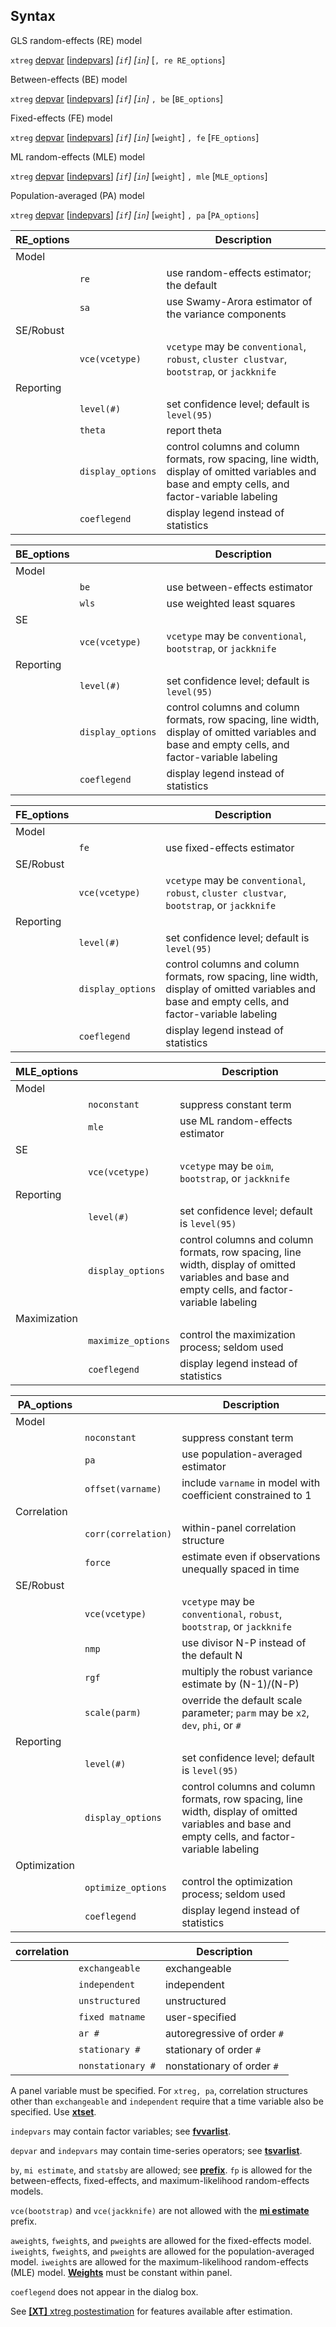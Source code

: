 ## Syntax

GLS random-effects (RE) model

`xtreg`
[depvar](http://www.stata.com/help.cgi?depvar)
\[[indepvars](http://www.stata.com/help.cgi?indepvars)\]
_\[`if`\] \[`in`\]_ \[`, re RE_options`\]

Between-effects (BE) model

`xtreg`
[depvar](http://www.stata.com/help.cgi?depvar)
\[[indepvars](http://www.stata.com/help.cgi?indepvars)\]
_\[`if`\] \[`in`\]_ `, be` \[`BE_options`\]

Fixed-effects (FE) model

`xtreg`
[depvar](http://www.stata.com/help.cgi?depvar)
\[[indepvars](http://www.stata.com/help.cgi?indepvars)\]
_\[`if`\] \[`in`\]_ \[`weight`\] `, fe`
\[`FE_options`\]

ML random-effects (MLE) model

`xtreg`
[depvar](http://www.stata.com/help.cgi?depvar)
\[[indepvars](http://www.stata.com/help.cgi?indepvars)\]
_\[`if`\] \[`in`\]_ \[`weight`\] `, mle`
\[`MLE_options`\]

Population-averaged (PA) model

`xtreg`
[depvar](http://www.stata.com/help.cgi?depvar)
\[[indepvars](http://www.stata.com/help.cgi?indepvars)\]
_\[`if`\] \[`in`\]_ \[`weight`\] `, pa`
\[`PA_options`\]

| RE\_options |                   | Description                                                                                                                                      |
|-------------|-------------------|--------------------------------------------------------------------------------------------------------------------------------------------------|
| Model       |                   |                                                                                                                                                  |
|             | `re`              | use random-effects estimator; the default                                                                                                        |
|             | `sa`              | use Swamy-Arora estimator of the variance components                                                                                             |
| SE/Robust   |                   |                                                                                                                                                  |
|             | `vce(vcetype)`    | `vcetype` may be `conventional`, `robust`, `cluster clustvar`, `bootstrap`, or `jackknife`                                                     |
| Reporting   |                   |                                                                                                                                                  |
|             | `level(#)`        | set confidence level; default is `level(95)`                                                                                                     |
|             | `theta`           | report theta                                                                                                                                     |
|             | `display_options` | control columns and column formats, row spacing, line width, display of omitted variables and base and empty cells, and factor-variable labeling |
|             | `coeflegend`      | display legend instead of statistics                                                                                                             |

| BE\_options |                   | Description                                                                                                                                      |
|-------------|-------------------|--------------------------------------------------------------------------------------------------------------------------------------------------|
| Model       |                   |                                                                                                                                                  |
|             | `be`              | use between-effects estimator                                                                                                                    |
|             | `wls`             | use weighted least squares                                                                                                                       |
| SE          |                   |                                                                                                                                                  |
|             | `vce(vcetype)`    | `vcetype` may be `conventional`, `bootstrap`, or `jackknife`                                                                                     |
| Reporting   |                   |                                                                                                                                                  |
|             | `level(#)`        | set confidence level; default is `level(95)`                                                                                                     |
|             | `display_options` | control columns and column formats, row spacing, line width, display of omitted variables and base and empty cells, and factor-variable labeling |
|             | `coeflegend`      | display legend instead of statistics                                                                                                             |

| FE\_options |                   | Description                                                                                                                                      |
|-------------|-------------------|--------------------------------------------------------------------------------------------------------------------------------------------------|
| Model       |                   |                                                                                                                                                  |
|             | `fe`              | use fixed-effects estimator                                                                                                                      |
| SE/Robust   |                   |                                                                                                                                                  |
|             | `vce(vcetype)`    | `vcetype` may be `conventional`, `robust`, `cluster clustvar`, `bootstrap`, or `jackknife`                                                     |
| Reporting   |                   |                                                                                                                                                  |
|             | `level(#)`        | set confidence level; default is `level(95)`                                                                                                     |
|             | `display_options` | control columns and column formats, row spacing, line width, display of omitted variables and base and empty cells, and factor-variable labeling |
|             | `coeflegend`      | display legend instead of statistics                                                                                                             |

| MLE\_options |                    | Description                                                                                                                                      |
|--------------|--------------------|--------------------------------------------------------------------------------------------------------------------------------------------------|
| Model        |                    |                                                                                                                                                  |
|              | `noconstant`       | suppress constant term                                                                                                                           |
|              | `mle`              | use ML random-effects estimator                                                                                                                  |
| SE           |                    |                                                                                                                                                  |
|              | `vce(vcetype)`     | `vcetype` may be `oim`, `bootstrap`, or `jackknife`                                                                                              |
| Reporting    |                    |                                                                                                                                                  |
|              | `level(#)`         | set confidence level; default is `level(95)`                                                                                                     |
|              | `display_options`  | control columns and column formats, row spacing, line width, display of omitted variables and base and empty cells, and factor-variable labeling |
| Maximization |                    |                                                                                                                                                  |
|              | `maximize_options` | control the maximization process; seldom used                                                                                                    |
|              | `coeflegend`       | display legend instead of statistics                                                                                                             |

| PA\_options  |                         | Description                                                                                                                                      |
|--------------|-------------------------|--------------------------------------------------------------------------------------------------------------------------------------------------|
| Model        |                         |                                                                                                                                                  |
|              | `noconstant`            | suppress constant term                                                                                                                           |
|              | `pa`                    | use population-averaged estimator                                                                                                                |
|              | `offset(varname)`       | include `varname` in model with coefficient constrained to 1                                                                                     |
| Correlation  |                         |                                                                                                                                                  |
|              | `corr(correlation)` | within-panel correlation structure                                                                                                               |
|              | `force`                 | estimate even if observations unequally spaced in time                                                                                           |
| SE/Robust    |                         |                                                                                                                                                  |
|              | `vce(vcetype)`          | `vcetype` may be `conventional`, `robust`, `bootstrap`, or `jackknife`                                                                           |
|              | `nmp`                   | use divisor N-P instead of the default N                                                                                                         |
|              | `rgf`                   | multiply the robust variance estimate by (N-1)/(N-P)                                                                                             |
|              | `scale(parm)`           | override the default scale parameter; `parm` may be `x2`, `dev`, `phi`, or `#`                                                                   |
| Reporting    |                         |                                                                                                                                                  |
|              | `level(#)`              | set confidence level; default is `level(95)`                                                                                                     |
|              | `display_options`       | control columns and column formats, row spacing, line width, display of omitted variables and base and empty cells, and factor-variable labeling |
| Optimization |                         |                                                                                                                                                  |
|              | `optimize_options`      | control the optimization process; seldom used                                                                                                    |
|              | `coeflegend`            | display legend instead of statistics                                                                                                             |

| correlation |                     | Description                 |
|-------------|---------------------|-----------------------------|
|             | `exchangeable`      | exchangeable                |
|             | `independent`       | independent                 |
|             | `unstructured`      | unstructured                |
|             | `fixed matname`   | user-specified              |
|             | `ar #`            | autoregressive of order `#` |
|             | `stationary #`    | stationary of order `#`     |
|             | `nonstationary #` | nonstationary of order `#`  |

A panel variable must be specified. For `xtreg, pa`, correlation
structures other than `exchangeable` and `independent` require that a
time variable also be specified. Use
[<strong>xtset</strong>](http://www.stata.com/help.cgi?xtset).

`indepvars` may contain factor variables; see
[<strong>fvvarlist</strong>](http://www.stata.com/help.cgi?fvvarlist).

`depvar` and `indepvars` may contain time-series operators; see
[<strong>tsvarlist</strong>](http://www.stata.com/help.cgi?tsvarlist).

`by`, `mi estimate`, and `statsby` are allowed; see
[<strong>prefix</strong>](http://www.stata.com/help.cgi?prefix).
`fp` is allowed for the between-effects, fixed-effects, and
maximum-likelihood random-effects models.

`vce(bootstrap)` and `vce(jackknife)` are not allowed with the
[<strong>mi estimate</strong>](http://www.stata.com/help.cgi?mi%20estimate)
prefix.

`aweight`s, `fweight`s, and `pweight`s are allowed for the fixed-effects
model. `iweight`s, `fweight`s, and `pweight`s are allowed for the
population-averaged model. `iweight`s are allowed for the
maximum-likelihood random-effects (MLE) model.
[<strong>Weights</strong>](http://www.stata.com/help.cgi?weight)
must be constant within panel.

`coeflegend` does not appear in the dialog box.

See
[<strong>[XT]</strong> xtreg postestimation](http://www.stata.com/help.cgi?xtreg_postestimation)
for features available after estimation.
